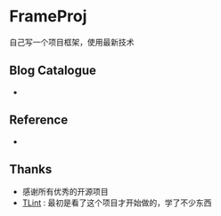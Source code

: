 # FrameProj
自己写一个项目框架，使用最新技术
## Blog Catalogue
-
## Reference
- 
## Thanks
- 感谢所有优秀的开源项目
- [TLint](https://github.com/gzsll/TLint) : 最初是看了这个项目才开始做的，学了不少东西
